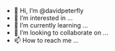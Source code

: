 - 👋 Hi, I’m @davidpeterfly
- 👀 I’m interested in ...
- 🌱 I’m currently learning ...
- 💞️ I’m looking to collaborate on ...
- 📫 How to reach me ...

<!---
davidpeterfly/davidpeterfly is a ✨ special ✨ repository because its `README.md` (this file) appears on your GitHub profile.
You can click the Preview link to take a look at your changes.
--->
